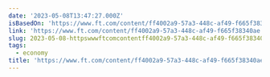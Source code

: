 ```yaml
---
date: '2023-05-08T13:47:27.000Z'
isBasedOn: 'https://www.ft.com/content/ff4002a9-57a3-448c-af49-f665f38340ae'
link: 'https://www.ft.com/content/ff4002a9-57a3-448c-af49-f665f38340ae'
slug: 2023-05-08-httpswwwftcomcontentff4002a9-57a3-448c-af49-f665f38340ae
tags:
  - economy
title: 'https://www.ft.com/content/ff4002a9-57a3-448c-af49-f665f38340ae'
---
```


